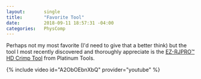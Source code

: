 ```yaml
---
layout:       single
title:        "Favorite Tool"
date:         2018-09-11 18:57:31 -04:00
categories:   PhysComp
---
```


Perhaps not my most favorite (I'd need to give that a better think) but the tool I most recently discovered and thoroughly appreciate is the [EZ-RJPRO™ HD Crimp Tool](https://www.platinumtools.com/products/crimpers/ez-rjpro-hd-crimp-tool-100054c/) from Platinum Tools.

{% include video id="A2ObOEbnXbQ" provider="youtube" %}
